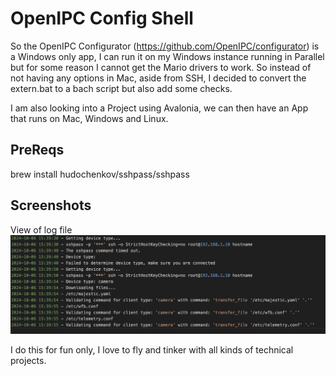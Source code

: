 # OpenIPC Config Shell
So the OpenIPC Configurator (https://github.com/OpenIPC/configurator) is a Windows only app, I can run it on my Windows instance running in Parallel but for some reason I cannot get the Mario drivers to work. So instead of not having any options in Mac, aside from SSH, I decided to convert the extern.bat to a bach script but also add some checks.


I am also looking into a Project using Avalonia, we can then have an App that runs on Mac, Windows and Linux.


## PreReqs


brew install hudochenkov/sshpass/sshpass


## Screenshots

View of log file
![alt text](images/log.png)


I do this for fun only, I love to fly and tinker with all kinds of technical projects. 
